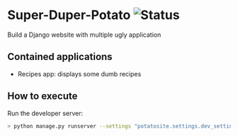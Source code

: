 # Super-Duper-Potato ![Status](https://github.com/fabi1816/super-duper-potato/actions/workflows/main-integration.yml/badge.svg)

Build a Django website with multiple ugly application

## Contained applications

- Recipes app: displays some dumb recipes

## How to execute

Run the developer server:

```sh
> python manage.py runserver --settings "potatosite.settings.dev_settings"
```
